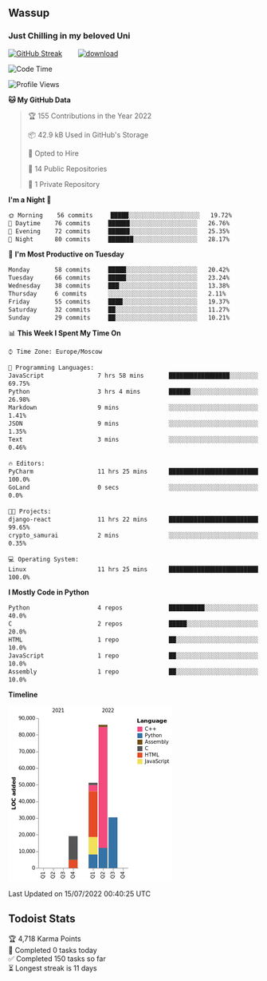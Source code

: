## Wassup 
### Just Chilling in my beloved Uni 

<!--
-->

[![GitHub Streak](http://github-readme-streak-stats.herokuapp.com?user=archeoss&theme=shades-of-purple&hide_border=true&date_format=j%20M%5B%20Y%5D)](https://git.io/streak-stats)&nbsp;&nbsp;&nbsp;&nbsp;&nbsp;&nbsp;&nbsp;&nbsp;[![download](https://user-images.githubusercontent.com/68448737/147796309-d8b65b1d-4dde-40d9-b03a-2b42aaa6cd43.jpeg)
](http://bmstu.ru/)

<!--START_SECTION:waka-->
![Code Time](http://img.shields.io/badge/Code%20Time-0%20secs-blue)

![Profile Views](http://img.shields.io/badge/Profile%20Views-78-blue)

**🐱 My GitHub Data** 

> 🏆 155 Contributions in the Year 2022
 > 
> 📦 42.9 kB Used in GitHub's Storage 
 > 
> 💼 Opted to Hire
 > 
> 📜 14 Public Repositories 
 > 
> 🔑 1 Private Repository 
 > 
**I'm a Night 🦉** 

```text
🌞 Morning    56 commits     █████░░░░░░░░░░░░░░░░░░░░   19.72% 
🌆 Daytime    76 commits     ██████░░░░░░░░░░░░░░░░░░░   26.76% 
🌃 Evening    72 commits     ██████░░░░░░░░░░░░░░░░░░░   25.35% 
🌙 Night      80 commits     ███████░░░░░░░░░░░░░░░░░░   28.17%

```
📅 **I'm Most Productive on Tuesday** 

```text
Monday       58 commits     █████░░░░░░░░░░░░░░░░░░░░   20.42% 
Tuesday      66 commits     █████░░░░░░░░░░░░░░░░░░░░   23.24% 
Wednesday    38 commits     ███░░░░░░░░░░░░░░░░░░░░░░   13.38% 
Thursday     6 commits      ░░░░░░░░░░░░░░░░░░░░░░░░░   2.11% 
Friday       55 commits     ████░░░░░░░░░░░░░░░░░░░░░   19.37% 
Saturday     32 commits     ██░░░░░░░░░░░░░░░░░░░░░░░   11.27% 
Sunday       29 commits     ██░░░░░░░░░░░░░░░░░░░░░░░   10.21%

```


📊 **This Week I Spent My Time On** 

```text
⌚︎ Time Zone: Europe/Moscow

💬 Programming Languages: 
JavaScript               7 hrs 58 mins       █████████████████░░░░░░░░   69.75% 
Python                   3 hrs 4 mins        ██████░░░░░░░░░░░░░░░░░░░   26.98% 
Markdown                 9 mins              ░░░░░░░░░░░░░░░░░░░░░░░░░   1.41% 
JSON                     9 mins              ░░░░░░░░░░░░░░░░░░░░░░░░░   1.35% 
Text                     3 mins              ░░░░░░░░░░░░░░░░░░░░░░░░░   0.46%

🔥 Editors: 
PyCharm                  11 hrs 25 mins      █████████████████████████   100.0% 
GoLand                   0 secs              ░░░░░░░░░░░░░░░░░░░░░░░░░   0.0%

🐱‍💻 Projects: 
django-react             11 hrs 22 mins      █████████████████████████   99.65% 
crypto_samurai           2 mins              ░░░░░░░░░░░░░░░░░░░░░░░░░   0.35%

💻 Operating System: 
Linux                    11 hrs 25 mins      █████████████████████████   100.0%

```

**I Mostly Code in Python** 

```text
Python                   4 repos             ██████████░░░░░░░░░░░░░░░   40.0% 
C                        2 repos             █████░░░░░░░░░░░░░░░░░░░░   20.0% 
HTML                     1 repo              ██░░░░░░░░░░░░░░░░░░░░░░░   10.0% 
JavaScript               1 repo              ██░░░░░░░░░░░░░░░░░░░░░░░   10.0% 
Assembly                 1 repo              ██░░░░░░░░░░░░░░░░░░░░░░░   10.0%

```


**Timeline**

![Chart not found](https://raw.githubusercontent.com/archeoss/archeoss/master/charts/bar_graph.png) 


 Last Updated on 15/07/2022 00:40:25 UTC
<!--END_SECTION:waka-->

## Todoist Stats

<!-- TODO-IST:START -->
🏆  4,718 Karma Points           
🌸  Completed 0 tasks today           
✅  Completed 150 tasks so far           
⏳  Longest streak is 11 days
<!-- TODO-IST:END -->
